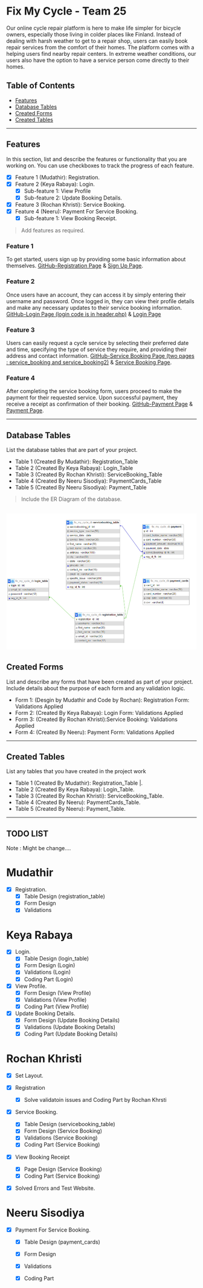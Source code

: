 # Fix My Cycle - Team 25

Our online cycle repair platform is here to make life simpler for bicycle owners, especially those living in colder places like Finland. Instead of dealing with harsh weather to get to a repair shop, users can easily book repair services from the comfort of their homes. The platform comes with a helping users find nearby repair centers. In extreme weather conditions, our users also have the option to have a service person come directly to their homes.


## Table of Contents
- [Features](#features)
- [Database Tables](#database-tables)
- [Created Forms](#created-forms)
- [Created Tables](#created-tables)

---

## Features

In this section, list and describe the features or functionality that you are working on. You can use checkboxes to track the progress of each feature.

- [X] Feature 1 (Mudathir): Registration. 
- [X] Feature 2 (Keya Rabaya): Login.
  - [X] Sub-feature 1: View Profile
  - [X] Sub-feature 2: Update Booking Details.
- [X] Feature 3 (Rochan Khristi): Service Booking.
- [X] Feature 4 (Neeru): Payment For Service Booking.
  - [X] Sub-feature 1: View Booking Receipt.

> Add features as required.

### Feature 1

To get started, users sign up by providing some basic information about themselves. 
[GitHub-Registration Page](https://github.com/rochankhristi99/Team_25_FIX_MY_CYCLE/blob/main/RegForm.php) & <a href='http://shell.hamk.fi/~bbcap23_25/Project_work/Team_25_FIX_MY_CYCLE/RegForm.php'>Sign Up Page</a>.

### Feature 2

Once users have an account, they can access it by simply entering their username and password. Once logged in, they can view their profile details and make any necessary updates to their service booking information.
[GitHub-Login Page (login code is in header.php)](https://github.com/rochankhristi99/Team_25_FIX_MY_CYCLE/blob/main/header.php) & <a href='http://shell.hamk.fi/~bbcap23_25/Project_work/Team_25_FIX_MY_CYCLE/home.php'>Login Page</a>

### Feature 3

Users can easily request a cycle service by selecting their preferred date and time, specifying the type of service they require, and providing their address and contact information. 
[GitHub-Service Booking Page (two pages : service_booking and service_booking2)](https://github.com/rochankhristi99/Team_25_FIX_MY_CYCLE/blob/main/service_booking.php) & <a href='http://shell.hamk.fi/~bbcap23_25/Project_work/Team_25_FIX_MY_CYCLE/service_booking.php'>Service Booking Page</a>.

### Feature 4

After completing the service booking form, users proceed to make the payment for their requested service. Upon successful payment, they receive a receipt as confirmation of their booking.
[GitHub-Payment Page](https://github.com/rochankhristi99/Team_25_FIX_MY_CYCLE/blob/main/service_booking.php) & <a href='http://shell.hamk.fi/~bbcap23_25/Project_work/Team_25_FIX_MY_CYCLE/payment.php'>Payment Page</a>.

---

## Database Tables

List the database tables that are part of your project. 

- Table 1 (Created By Mudathir): Registration_Table
- Table 2 (Created By Keya Rabaya): Login_Table
- Table 3 (Created By Rochan Khristi): ServiceBooking_Table
- Table 4 (Created By Neeru Sisodiya): PaymentCards_Table
- Table 5 (Created By Neeru Sisodiya): Payment_Table

> Include the ER Diagram of the database. 

![ER Diagram](img/Screenshot(313).png) 
---

## Created Forms

List and describe any forms that have been created as part of your project. Include details about the purpose of each form and any validation logic.

- Form 1: (Desgin by Mudathir and Code by Rochan): Registration Form: Validations Applied
- Form 2: (Created By Keya Rabaya): Login Form:  Validations Applied
- Form 3: (Created By Rochan Khristi):Service Booking: Validations Applied
- Form 4: (Created By Neeru): Payment Form:  Validations Applied

---

## Created Tables

List any tables that you have created in the project work

- Table 1 (Created By Mudathir): Registration_Table |.
- Table 2 (Created By Keya Rabaya): Login_Table.
- Table 3 (Created By Rochan Khristi): ServiceBooking_Table.
- Table 4 (Created By Neeru): PaymentCards_Table.
- Table 5 (Created By Neeru): Payment_Table.

---

## TODO LIST 
Note : Might be change....
# Mudathir 
- [x] Registration.
  - [X] Table Design (registration_table)
  - [X] Form Design
  - [X] Validations

# Keya Rabaya 
- [X] Login.
  - [x] Table Design (login_table)
  - [x] Form Design (Login)
  - [X] Validations (Login)
  - [X] Coding Part (Login)
        
- [X] View Profile.
  - [X] Form Design (View Profile)
  - [X] Validations (View Profile) 
  - [X] Coding Part (View Profile)

- [X] Update Booking Details.
  - [X] Form Design (Update Booking Details)
  - [X] Validations (Update Booking Details)
  - [X] Coding Part (Update Booking Details)

# Rochan Khristi 
- [x] Set Layout.

- [x] Registration
  - [X] Solve validatoin issues and Coding Part by Rochan Khrsti

- [X] Service Booking.
  - [x] Table Design (servicebooking_table)
  - [x] Form Design (Service Booking)
  - [X] Validations (Service Booking)
  - [X] Coding Part (Service Booking)

- [X] View Booking Receipt
  - [X] Page Design (Service Booking)
  - [X] Coding Part (Service Booking)

- [x] Solved Errors and Test Website.

# Neeru Sisodiya 
- [X] Payment For Service Booking.
  - [x] Table Design (payment_cards)
  - [x] Form Design
  - [X] Validations
  - [X] Coding Part
        
